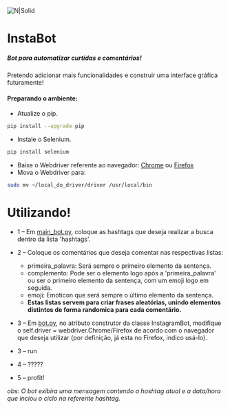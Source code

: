
![N|Solid](https://i.imgur.com/33xjIQf.jpg)

# InstaBot

##### Bot para automatizar curtidas e comentários! 

Pretendo adicionar mais funcionalidades e construir uma interface gráfica futuramente!



#### Preparando o ambiente:
   - Atualize o pip.
   ```sh
pip install --upgrade pip 
```
  - Instale o Selenium.
   ```sh
pip install selenium
```
  - Baixe o Webdriver referente ao navegador: [Chrome](https://chromedriver.chromium.org/downloads) ou [Firefox](https://github.com/mozilla/geckodriver/releases)
  - Mova o Webdriver para:
   ```sh
sudo mv ~/local_do_driver/driver /usr/local/bin
```


# Utilizando!
- 1 – Em [main_bot.py](https://github.com/drbuche/InstaBot/blob/master/instabot/main_bot.py), coloque as hashtags que deseja realizar a busca dentro da lista 'hashtags'.
- 2 – Coloque os comentários que deseja comentar nas respectivas listas:

	- primeira_palavra: Será sempre o primeiro elemento da sentença.
	- complemento: Pode ser o elemento logo após a 'primeira_palavra' ou ser o primeiro elemento da sentença, com um emoji logo em seguida.
	- emoji: Emoticon que será sempre o último elemento da sentença. 	
	- **Estas listas servem para criar frases aleatórias, unindo elementos distintos de forma randomica para cada comentário.**
		        	
- 3 – Em [bot.py](https://github.com/drbuche/InstaBot/blob/master/instabot/bot.py), no atributo construtor da classe InstagramBot, modifique o self.driver = webdriver.Chrome/Firefox de acordo com o navegador que deseja utilizar (por definição, já esta no Firefox, indico usá-lo).
- 3 – run
- 4 – ?????
- 5 – profit!

*obs: O bot exibira uma mensagem contendo a hashtag atual e a data/hora que inciou o ciclo na referente hashtag.*